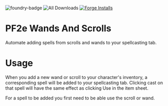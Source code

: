 ![foundry-badge](https://img.shields.io/badge/foundry-v11-informational)
![All Downloads](https://img.shields.io/github/downloads/rowiz49/pf2e-wands-and-scrolls/total?style=for-the-badge)
[![Forge Installs](https://img.shields.io/badge/dynamic/json?label=Forge%20Installs&query=package.installs&suffix=%25&url=https%3A%2F%2Fforge-vtt.com%2Fapi%2Fbazaar%2Fpackage%2Fpf2e-wands-and-scrolls&colorB=4aa94a)](https://forge-vtt.com/bazaar#package=pf2e-wands-and-scrolls)

# PF2e Wands And Scrolls

Automate adding spells from scrolls and wands to your spellcasting tab.

# Usage

When you add a new wand or scroll to your character's inventory, a corresponding spell will be added to your spellcasting tab. Clicking cast on that spell will have the same effect as clicking Use in the item sheet.

For a spell to be added you first need to be able use the scroll or wand.
